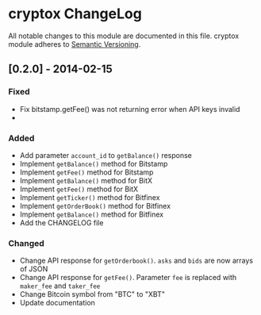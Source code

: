 # cryptox ChangeLog

All notable changes to this module are documented in this file.
cryptox module adheres to [Semantic Versioning](http://semver.org/).

## [0.2.0] - 2014-02-15
### Fixed
- Fix bitstamp.getFee() was not returning error when API keys invalid
- 
### Added
- Add parameter `account_id` to `getBalance()` response
- Implement `getBalance()` method for Bitstamp
- Implement `getFee()` method for Bitstamp
- Implement `getBalance()` method for BitX
- Implement `getFee()` method for BitX
- Implement `getTicker()` method for Bitfinex
- Implement `getOrderBook()` method for Bitfinex
- Implement `getBalance()` method for Bitfinex
- Add the CHANGELOG file

### Changed

- Change API response for `getOrderbook()`. `asks` and `bids` are now arrays of JSON
- Change API response for `getFee()`. Parameter `fee` is replaced with `maker_fee` and `taker_fee` 
- Change Bitcoin symbol from "BTC" to "XBT"
- Update documentation

